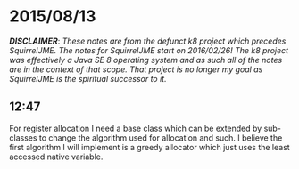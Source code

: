 # 2015/08/13

***DISCLAIMER***: _These notes are from the defunct k8 project which_
_precedes SquirrelJME. The notes for SquirrelJME start on 2016/02/26!_
_The k8 project was effectively a Java SE 8 operating system and as such_
_all of the notes are in the context of that scope. That project is no_
_longer my goal as SquirrelJME is the spiritual successor to it._

## 12:47

For register allocation I need a base class which can be extended by sub-
classes to change the algorithm used for allocation and such. I believe the
first algorithm I will implement is a greedy allocator which just uses the
least accessed native variable.


